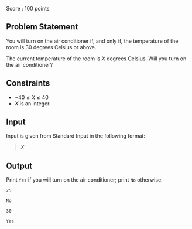 Score : $100$ points

## Problem Statement

You will turn on the air conditioner if, and only if, the temperature of the room is $30$ degrees Celsius or above.

The current temperature of the room is $X$ degrees Celsius. Will you turn on the air conditioner?

## Constraints

- $-40 \leq X \leq 40$
- $X$ is an integer.

## Input

Input is given from Standard Input in the following format:

> $X$

## Output

Print `Yes` if you will turn on the air conditioner; print `No` otherwise.

```input1
25
```

```output1
No
```

```input2
30
```

```output2
Yes
```